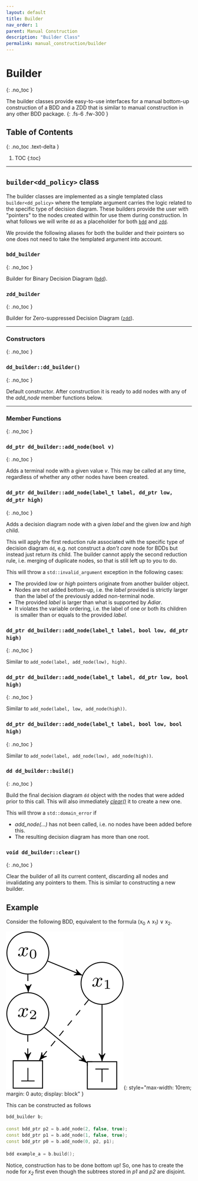 ```yaml
---
layout: default
title: Builder
nav_order: 1
parent: Manual Construction
description: "Builder Class"
permalink: manual_construction/builder
---
```


# Builder
{: .no_toc }

The builder classes provide easy-to-use interfaces for a manual bottom-up
construction of a BDD and a ZDD that is similar to manual construction in any
other BDD package.
{: .fs-6 .fw-300 }

## Table of Contents
{: .no_toc .text-delta }

1. TOC
{:toc}

---

## `builder<dd_policy>` class

The builder classes are implemented as a single templated class
`builder<dd_policy>` where the template argument carries the logic related to
the specific type of decision diagram. These builders provide the user with
"pointers" to the nodes created within for use them during construction. In what
follows we will write `dd` as a placeholder for both
[`bdd`](../data_structures/bdd.md) and [`zdd`](../data_structures/zdd.md).

We provide the following aliases for both the builder and their pointers so one
does not need to take the templated argument into account.

### `bdd_builder`
{: .no_toc }

Builder for Binary Decision Diagram ([`bdd`](../data_structures/bdd.md)).

### `zdd_builder`
{: .no_toc }

Builder for Zero-suppressed Decision Diagram ([`zdd`](../data_structures/zdd.md)).

---

### Constructors
{: .no_toc }

### `dd_builder::dd_builder()`
{: .no_toc }

Default constructor. After construction it is ready to add nodes with any of the
*add_node* member functions below.

---

### Member Functions
{: .no_toc }

### `dd_ptr dd_builder::add_node(bool v)`
{: .no_toc }

Adds a terminal node with a given value *v*. This may be called at any time,
regardless of whether any other nodes have been created.

### `dd_ptr dd_builder::add_node(label_t label, dd_ptr low, dd_ptr high)`
{: .no_toc }

Adds a decision diagram node with a given *label* and the given *low* and *high*
child.

This will apply the first reduction rule associated with the specific type of
decision diagram `dd`, e.g. not construct a *don't care* node for BDDs but
instead just return its child. The builder cannot apply the second reduction
rule, i.e. merging of duplicate nodes, so that is still left up to you to do.

This will throw a `std::invalid_argument` exception in the following cases:
- The provided *low* or *high* pointers originate from another builder object.
- Nodes are not added bottom-up, i.e. the *label* provided is strictly larger
  than the label of the previously added non-terminal node.
- The provided *label* is larger than what is supported by *Adiar*.
- It violates the variable ordering, i.e. the label of one or both its children
  is smaller than or equals to the provided *label*.

### `dd_ptr dd_builder::add_node(label_t label, bool low, dd_ptr high)`
{: .no_toc }

Similar to `add_node(label, add_node(low), high)`.

### `dd_ptr dd_builder::add_node(label_t label, dd_ptr low, bool high)`
{: .no_toc }

Similar to `add_node(label, low, add_node(high))`.

### `dd_ptr dd_builder::add_node(label_t label, bool low, bool high)`
{: .no_toc }

Similar to `add_node(label, add_node(low), add_node(high))`.

### `dd dd_builder::build()`
{: .no_toc }

Build the final decision diagram `dd` object with the nodes that were added
prior to this call. This will also immediately [*clear()*](#void-builderclear)
it to create a new one.

This will throw a `std::domain_error` if
- *add_node(...)* has not been called, i.e. no nodes have been added before this.
- The resulting decision diagram has more than one root.

### `void dd_builder::clear()`
{: .no_toc }

Clear the builder of all its current content, discarding all nodes and
invalidating any pointers to them. This is similar to constructing a new
builder.

## Example

Consider the following BDD, equivalent to the formula (x<sub>0</sub> ∧
x<sub>1</sub>) ∨ x<sub>2</sub>.


![Example (a) of a BDD](./example_a.png){: style="max-width: 10rem; margin: 0 auto; display: block" }


This can be constructed as follows

```cpp
bdd_builder b;

const bdd_ptr p2 = b.add_node(2, false, true);
const bdd_ptr p1 = b.add_node(1, false, true);
const bdd_ptr p0 = b.add_node(0, p2, p1);

bdd example_a = b.build();
```

Notice, construction has to be done bottom up! So, one has to create the node
for *x<sub>2</sub>* first even though the subtrees stored in *p1* and *p2* are
disjoint.

